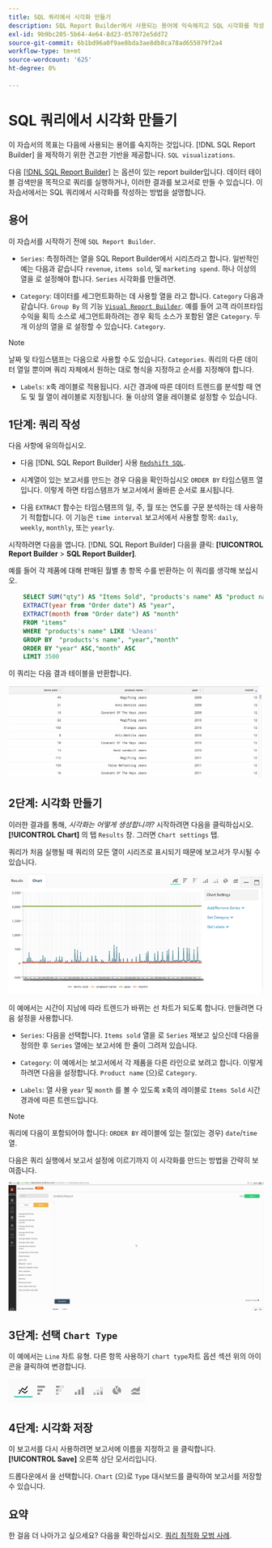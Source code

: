 ```yaml
---
title: SQL 쿼리에서 시각화 만들기
description: SQL Report Builder에서 사용되는 용어에 익숙해지고 SQL 시각화를 작성하는 데 필요한 견고한 기반을 제공하는 방법에 대해 알아봅니다.
exl-id: 9b9bc205-5b64-4e64-8d23-057072e5dd72
source-git-commit: 6b1bd96a0f9ae8bda3ae8db8ca78ad655079f2a4
workflow-type: tm+mt
source-wordcount: '625'
ht-degree: 0%

---
```


# SQL 쿼리에서 시각화 만들기

이 자습서의 목표는 다음에 사용되는 용어를 숙지하는 것입니다. [!DNL SQL Report Builder] 을 제작하기 위한 견고한 기반을 제공합니다. `SQL visualizations`.

다음 [[!DNL SQL Report Builder]](../data-analyst/dev-reports/sql-rpt-bldr.md) 는 옵션이 있는 report builder입니다. 데이터 테이블 검색만을 목적으로 쿼리를 실행하거나, 이러한 결과를 보고서로 만들 수 있습니다. 이 자습서에서는 SQL 쿼리에서 시각화를 작성하는 방법을 설명합니다.

## 용어

이 자습서를 시작하기 전에 `SQL Report Builder`.

- `Series`: 측정하려는 열을 SQL Report Builder에서 시리즈라고 합니다. 일반적인 예는 다음과 같습니다 `revenue`, `items sold`, 및 `marketing spend`. 하나 이상의 열을 로 설정해야 합니다. `Series` 시각화를 만들려면.

- `Category`: 데이터를 세그먼트화하는 데 사용할 열을 라고 합니다. `Category` 다음과 같습니다. `Group By` 의 기능 [`Visual Report Builder`](../data-user/reports/ess-rpt-build-visual.md). 예를 들어 고객 라이프타임 수익을 획득 소스로 세그먼트화하려는 경우 획득 소스가 포함된 열은 `Category`. 두 개 이상의 열을 로 설정할 수 있습니다. `Category`.

>[!NOTE]
>
>날짜 및 타임스탬프는 다음으로 사용할 수도 있습니다. `Categories`. 쿼리의 다른 데이터 열일 뿐이며 쿼리 자체에서 원하는 대로 형식을 지정하고 순서를 지정해야 합니다.

- `Labels`: x축 레이블로 적용됩니다. 시간 경과에 따른 데이터 트렌드를 분석할 때 연도 및 월 열이 레이블로 지정됩니다. 둘 이상의 열을 레이블로 설정할 수 있습니다.

## 1단계: 쿼리 작성

다음 사항에 유의하십시오.

- 다음 [!DNL SQL Report Builder] 사용 [`Redshift SQL`](https://docs.aws.amazon.com/redshift/latest/dg/c_redshift-and-postgres-sql.html).

- 시계열이 있는 보고서를 만드는 경우 다음을 확인하십시오 `ORDER BY` 타임스탬프 열입니다. 이렇게 하면 타임스탬프가 보고서에서 올바른 순서로 표시됩니다.

- 다음 `EXTRACT` 함수는 타임스탬프의 일, 주, 월 또는 연도를 구문 분석하는 데 사용하기 적합합니다. 이 기능은 `time interval` 보고서에서 사용할 항목: `daily`, `weekly`, `monthly`, 또는 `yearly`.

시작하려면 다음을 엽니다. [!DNL SQL Report Builder] 다음을 클릭: **[!UICONTROL Report Builder** > **SQL Report Builder]**.

예를 들어 각 제품에 대해 판매된 월별 총 항목 수를 반환하는 이 쿼리를 생각해 보십시오.

```sql
    SELECT SUM("qty") AS "Items Sold", "products's name" AS "product name",
    EXTRACT(year from "Order date") AS "year",
    EXTRACT(month from "Order date") AS "month"
    FROM "items"
    WHERE "products's name" LIKE '%Jeans'
    GROUP BY  "products's name", "year","month"
    ORDER BY "year" ASC,"month" ASC
    LIMIT 3500
```

이 쿼리는 다음 결과 테이블을 반환합니다.

![](../assets/SQL_results_table.png)

## 2단계: 시각화 만들기

이러한 결과를 통해, *시각화는 어떻게 생성합니까?* 시작하려면 다음을 클릭하십시오. **[!UICONTROL Chart]** 의 탭 `Results` 창. 그러면 `Chart settings` 탭.

쿼리가 처음 실행될 때 쿼리의 모든 열이 시리즈로 표시되기 때문에 보고서가 무시될 수 있습니다.

![](../assets/SQL_initial_report_results.png)

이 예에서는 시간이 지남에 따라 트렌드가 바뀌는 선 차트가 되도록 합니다. 만들려면 다음 설정을 사용합니다.

- `Series`: 다음을 선택합니다. `Items sold` 열을 로 `Series` 재보고 싶으신데 다음을 정의한 후 `Series` 열에는 보고서에 한 줄이 그려져 있습니다.

- `Category`: 이 예에서는 보고서에서 각 제품을 다른 라인으로 보려고 합니다. 이렇게 하려면 다음을 설정합니다. `Product name` (으)로 `Category`.

- `Labels`: 열 사용 `year` 및 `month` 를 볼 수 있도록 x축의 레이블로 `Items Sold` 시간 경과에 따른 트렌드입니다.

>[!NOTE]
>
>쿼리에 다음이 포함되어야 합니다: `ORDER BY` 레이블에 있는 절(있는 경우) `date`/`time` 열.

다음은 쿼리 실행에서 보고서 설정에 이르기까지 이 시각화를 만드는 방법을 간략히 보여줍니다.

![](../assets/SQL_report_settings.gif)

## 3단계: 선택 `Chart Type`

이 예에서는 `Line` 차트 유형. 다른 항목 사용하기 `chart type`차트 옵션 섹션 위의 아이콘을 클릭하여 변경합니다.

![](../assets/Chart_types.png)

## 4단계: 시각화 저장

이 보고서를 다시 사용하려면 보고서에 이름을 지정하고 을 클릭합니다. **[!UICONTROL Save]** 오른쪽 상단 모서리입니다.

드롭다운에서 을 선택합니다. `Chart` (으)로 `Type` 대시보드를 클릭하여 보고서를 저장할 수 있습니다.

## 요약

한 걸음 더 나아가고 싶으세요? 다음을 확인하십시오. [쿼리 최적화 모범 사례](../best-practices/optimizing-your-sql-queries.md).

